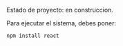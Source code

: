 Estado de proyecto: en construccion.

Para ejecutar el sistema, debes poner:

````npm install react````
